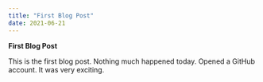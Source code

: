 ```yaml
---
title: "First Blog Post"
date: 2021-06-21
---
```


**First Blog Post**

This is the first blog post. Nothing much happened today. Opened a GitHub account. It was very exciting.
